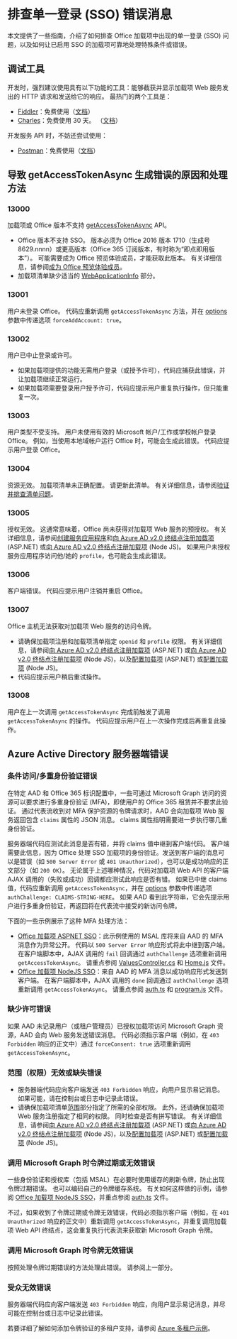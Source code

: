 # <a name="troubleshoot-error-messages-for-single-sign-on-sso"></a>排查单一登录 (SSO) 错误消息

本文提供了一些指南，介绍了如何排查 Office 加载项中出现的单一登录 (SSO) 问题，以及如何让已启用 SSO 的加载项可靠地处理特殊条件或错误。

## <a name="debugging-tools"></a>调试工具

开发时，强烈建议使用具有以下功能的工具：能够截获并显示加载项 Web 服务发出的 HTTP 请求和发送给它的响应。 最热门的两个工具是： 

- [Fiddler](http://www.telerik.com/fiddler)：免费使用（[文档](http://docs.telerik.com/fiddler/configure-fiddler/tasks/configurefiddler)）
- [Charles](https://www.charlesproxy.com/)：免费使用 30 天。 （[文档](https://www.charlesproxy.com/documentation/)）

开发服务 API 时，不妨还尝试使用：

- [Postman](http://www.getpostman.com/postman)：免费使用（[文档](https://www.getpostman.com/docs/)）

## <a name="causes-and-handling-of-errors-from-getaccesstokenasync"></a>导致 getAccessTokenAsync 生成错误的原因和处理方法

### <a name="13000"></a>13000

加载项或 Office 版本不支持 [getAccessTokenAsync](http://dev.office.com/reference/add-ins/shared/office.context.auth.getAccessTokenAsync) API。 

- Office 版本不支持 SSO。 版本必须为 Office 2016 版本 1710（生成号 8629.nnnn）或更高版本（Office 365 订阅版本，有时称为“即点即用版本”）。 可能需要成为 Office 预览体验成员，才能获取此版本。 有关详细信息，请参阅[成为 Office 预览体验成员](https://products.office.com/en-us/office-insider?tab=tab-1)。 
- 加载项清单缺少适当的 [WebApplicationInfo](http://dev.office.com/reference/add-ins/manifest/webapplicationinfo) 部分。

### <a name="13001"></a>13001

用户未登录 Office。 代码应重新调用 `getAccessTokenAsync` 方法，并在 [options](http://dev.office.com/reference/add-ins/shared/office.context.auth.getAccessTokenAsync#parameters) 参数中传递选项 `forceAddAccount: true`。 

### <a name="13002"></a>13002

用户已中止登录或许可。 
- 如果加载项提供的功能无需用户登录（或授予许可），代码应捕获此错误，并让加载项继续正常运行。
- 如果加载项需要登录用户授予许可，代码应提示用户重复执行操作，但只能重复一次。 

### <a name="13003"></a>13003

用户类型不受支持。 用户未使用有效的 Microsoft 帐户/工作或学校帐户登录 Office。 例如，当使用本地域帐户运行 Office 时，可能会生成此错误。 代码应提示用户登录 Office。

### <a name="13004"></a>13004

资源无效。 加载项清单未正确配置。 请更新此清单。 有关详细信息，请参阅[验证并排查清单问题](troubleshoot-manifest.md)。

### <a name="13005"></a>13005

授权无效。 这通常意味着，Office 尚未获得对加载项 Web 服务的预授权。 有关详细信息，请参阅[创建服务应用程序](../../docs/develop/sso-in-office-add-ins.md#create-the-service-application)和[向 Azure AD v2.0 终结点注册加载项](../../docs/develop/create-sso-office-add-ins-aspnet.md#register-the-add-in-with-azure-ad-v2-0-endpoint) (ASP.NET) 或[向 Azure AD v2.0 终结点注册加载项](../../docs/develop/create-sso-office-add-ins-nodejs.md#register-the-add-in-with-azure-ad-v2-0-endpoint) (Node JS)。 如果用户未授权服务应用程序访问他/她的 `profile`，也可能会生成此错误。

### <a name="13006"></a>13006

客户端错误。 代码应提示用户注销并重启 Office。

### <a name="13007"></a>13007

Office 主机无法获取对加载项 Web 服务的访问令牌。
- 请确保加载项注册和加载项清单指定 `openid` 和 `profile` 权限。 有关详细信息，请参阅[向 Azure AD v2.0 终结点注册加载项](../../docs/develop/create-sso-office-add-ins-aspnet.md#register-the-add-in-with-azure-ad-v2-0-endpoint) (ASP.NET) 或[向 Azure AD v2.0 终结点注册加载项](../../docs/develop/create-sso-office-add-ins-nodejs.md#register-the-add-in-with-azure-ad-v2-0-endpoint) (Node JS)，以及[配置加载项](../../docs/develop/create-sso-office-add-ins-aspnet.md#configure-the-add-in) (ASP.NET) 或[配置加载项](../../docs/develop/create-sso-office-add-ins-nodejs.md#configure-the-add-in) (Node JS)。
- 代码应提示用户稍后重试操作。

### <a name="13008"></a>13008

用户在上一次调用 `getAccessTokenAsync` 完成前触发了调用 `getAccessTokenAsync` 的操作。 代码应提示用户在上一次操作完成后再重复此操作。

## <a name="errors-on-the-server-side-from-azure-active-directory"></a>Azure Active Directory 服务器端错误

### <a name="conditional-access--multifactor-authentication-errors"></a>条件访问/多重身份验证错误
 
在特定 AAD 和 Office 365 标识配置中，一些可通过 Microsoft Graph 访问的资源可以要求进行多重身份验证 (MFA)，即使用户的 Office 365 租赁并不要求此验证。 通过代表流收到对 MFA 保护资源的令牌请求时，AAD 会向加载项 Web 服务返回包含 `claims` 属性的 JSON 消息。 claims 属性指明需要进一步执行哪几重身份验证。 

服务器端代码应测试此消息是否有错，并将 claims 值中继到客户端代码。 客户端需要此信息，因为 Office 处理 SSO 加载项的身份验证。发送到客户端的消息可以是错误（如 `500 Server Error` 或 `401 Unauthorized`），也可以是成功响应的正文部分（如 `200 OK`）。 无论属于上述哪种情况，代码对加载项 Web API 的客户端 AJAX 调用的（失败或成功）回调都应测试此响应是否有错。 如果已中继 claims 值，代码应重新调用 `getAccessTokenAsync`，并在 [options](http://dev.office.com/reference/add-ins/shared/office.context.auth.getAccessTokenAsync#parameters) 参数中传递选项 `authChallenge: CLAIMS-STRING-HERE`。 如果 AAD 看到此字符串，它会先提示用户进行多重身份验证，再返回将在代表流中接受的新访问令牌。

下面的一些示例展示了这种 MFA 处理方法： 

- [Office 加载项 ASPNET SSO](https://github.com/OfficeDev/Office-Add-in-ASPNET-SSO)：此示例使用的 MSAL 库将来自 AAD 的 MFA 消息作为异常公开。 代码以 `500 Server Error` 响应形式将此中继到客户端。 在客户端脚本中，AJAX 调用的 `fail` 回调通过 `authChallenge` 选项重新调用 `getAccessTokenAsync`。 请重点参阅 [ValuesController.cs](https://github.com/OfficeDev/Office-Add-in-ASPNET-SSO/blob/master/Complete/Office-Add-in-ASPNET-SSO-WebAPI/Controllers/ValuesController.cs) 和 [Home.js](https://github.com/OfficeDev/Office-Add-in-ASPNET-SSO/blob/master/Complete/Office-Add-in-ASPNET-SSO-WebAPI/Scripts/Home.js) 文件。
- [Office 加载项 NodeJS SSO](https://github.com/OfficeDev/Office-Add-in-NodeJS-SSO)：来自 AAD 的 MFA 消息以成功响应形式发送到客户端。 在客户端脚本中，AJAX 调用的 `done` 回调通过 `authChallenge` 选项重新调用 `getAccessTokenAsync`。 请重点参阅 [auth.ts](https://github.com/OfficeDev/Office-Add-in-NodeJS-SSO/blob/master/Completed/src/auth.ts) 和 [program.js](https://github.com/OfficeDev/Office-Add-in-NodeJS-SSO/blob/master/Completed/public/program.js) 文件。

### <a name="consent-missing-errors"></a>缺少许可错误

如果 AAD 未记录用户（或租户管理员）已授权加载项访问 Microsoft Graph 资源，AAD 会向 Web 服务发送错误消息。 代码必须指示客户端（例如，在 `403 Forbidden` 响应的正文中）通过 `forceConsent: true` 选项重新调用 `getAccessTokenAsync`。

### <a name="invalid-or-missing-scope-permission-errors"></a>范围（权限）无效或缺失错误

- 服务器端代码应向客户端发送 `403 Forbidden` 响应，向用户显示易记消息。 如果可能，请在控制台或日志中记录此错误。
- 请确保加载项清单[范围](http://dev.office.com/reference/add-ins/manifest/scopes)部分指定了所需的全部权限。 此外，还请确保加载项 Web 服务注册指定了相同的权限。 同时检查是否有拼写错误。 有关详细信息，请参阅[向 Azure AD v2.0 终结点注册加载项](../../docs/develop/create-sso-office-add-ins-aspnet.md#register-the-add-in-with-azure-ad-v2-0-endpoint) (ASP.NET) 或[向 Azure AD v2.0 终结点注册加载项](../../docs/develop/create-sso-office-add-ins-nodejs.md#register-the-add-in-with-azure-ad-v2-0-endpoint) (Node JS)，以及[配置加载项](../../docs/develop/create-sso-office-add-ins-aspnet.md#configure-the-add-in) (ASP.NET) 或[配置加载项](../../docs/develop/create-sso-office-add-ins-nodejs.md#configure-the-add-in) (Node JS)。

### <a name="expired-or-invalid-token-errors-when-calling-microsoft-graph"></a>调用 Microsoft Graph 时令牌过期或无效错误

一些身份验证和授权库（包括 MSAL）在必要时使用缓存的刷新令牌，防止出现令牌过期错误。 也可以编码自己的令牌缓存系统。 有关如何这样做的示例，请参阅 [Office 加载项 NodeJS SSO](https://github.com/OfficeDev/Office-Add-in-NodeJS-SSO)，并重点参阅 [auth.ts](https://github.com/OfficeDev/Office-Add-in-NodeJS-SSO/blob/master/Completed/src/auth.ts) 文件。

不过，如果收到了令牌过期或令牌无效错误，代码必须指示客户端（例如，在 `401 Unauthorized` 响应的正文中）重新调用 `getAccessTokenAsync`，并重复调用加载项 Web API 终结点，这会重复执行代表流来获取新 Microsoft Graph 令牌。 

### <a name="invalid-token-error-when-calling-microsoft-graph"></a>调用 Microsoft Graph 时令牌无效错误

按照处理令牌过期错误的方法处理此错误。 请参阅上一部分。

### <a name="invalid-audience-error"></a>受众无效错误

服务器端代码应向客户端发送 `403 Forbidden` 响应，向用户显示易记消息，并尽可能在控制台或日志中记录此错误。

若要详细了解如何添加令牌验证的多租户支持，请参阅 [Azure 多租户示例](https://github.com/Azure-Samples/active-directory-dotnet-webapp-webapi-multitenant-openidconnect)。
